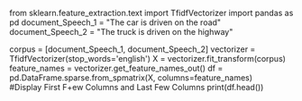 from sklearn.feature_extraction.text import TfidfVectorizer
import pandas as pd
document_Speech_1 = "The car is driven on the road"
document_Speech_2 = "The truck is driven on the highway"

corpus = [document_Speech_1, document_Speech_2]
vectorizer = TfidfVectorizer(stop_words='english')
X = vectorizer.fit_transform(corpus)
feature_names = vectorizer.get_feature_names_out()
df = pd.DataFrame.sparse.from_spmatrix(X, columns=feature_names)    
#Display First F+ew Columns and Last Few Columns
print(df.head())

